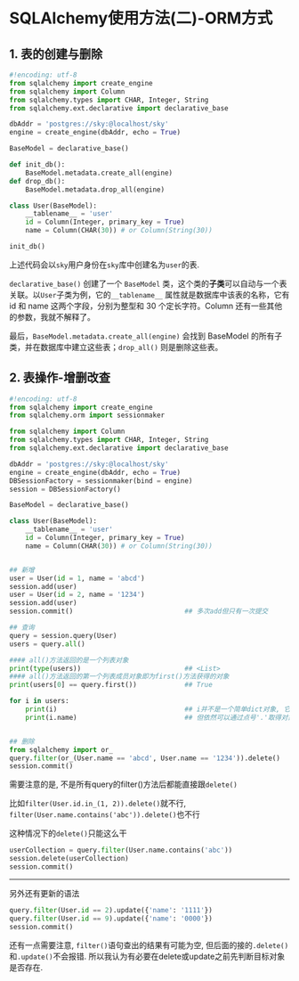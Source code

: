 # SQLAlchemy使用方法(二)-ORM方式

## 1. 表的创建与删除

```py
#!encoding: utf-8
from sqlalchemy import create_engine
from sqlalchemy import Column
from sqlalchemy.types import CHAR, Integer, String
from sqlalchemy.ext.declarative import declarative_base

dbAddr = 'postgres://sky:@localhost/sky'
engine = create_engine(dbAddr, echo = True)

BaseModel = declarative_base()

def init_db():
    BaseModel.metadata.create_all(engine)
def drop_db():
    BaseModel.metadata.drop_all(engine)

class User(BaseModel):
    __tablename__ = 'user'
    id = Column(Integer, primary_key = True)
    name = Column(CHAR(30)) # or Column(String(30))

init_db()
```

上述代码会以`sky`用户身份在`sky`库中创建名为`user`的表.

`declarative_base()` 创建了一个 `BaseModel` 类，这个类的**子类**可以自动与一个表关联。以`User`子类为例，它的`__tablename__` 属性就是数据库中该表的名称，它有 id 和 name 这两个字段，分别为整型和 30 个定长字符。Column 还有一些其他的参数，我就不解释了。

最后，`BaseModel.metadata.create_all(engine)` 会找到 BaseModel 的所有子类，并在数据库中建立这些表；`drop_all()` 则是删除这些表。

## 2. 表操作-增删改查

```py
#!encoding: utf-8
from sqlalchemy import create_engine
from sqlalchemy.orm import sessionmaker

from sqlalchemy import Column
from sqlalchemy.types import CHAR, Integer, String
from sqlalchemy.ext.declarative import declarative_base

dbAddr = 'postgres://sky:@localhost/sky'
engine = create_engine(dbAddr, echo = True)
DBSessionFactory = sessionmaker(bind = engine)
session = DBSessionFactory()

BaseModel = declarative_base()

class User(BaseModel):
    __tablename__ = 'user'
    id = Column(Integer, primary_key = True)
    name = Column(CHAR(30)) # or Column(String(30))


## 新增
user = User(id = 1, name = 'abcd')
session.add(user)
user = User(id = 2, name = '1234')
session.add(user)
session.commit()                            ## 多次add但只有一次提交

## 查询
query = session.query(User)
users = query.all()

#### all()方法返回的是一个列表对象
print(type(users))                          ## <List>
#### all()方法返回的第一个列表成员对象即为first()方法获得的对象
print(users[0] == query.first())            ## True

for i in users:
    print(i)                                ## i并不是一个简单dict对象, 它应该是一个类的实例
    print(i.name)                           ## 但依然可以通过点号'.'取得对象属性


## 删除
from sqlalchemy import or_
query.filter(or_(User.name == 'abcd', User.name == '1234')).delete()
session.commit()
```


需要注意的是, 不是所有query的filter()方法后都能直接跟`delete()`

比如`filter(User.id.in_(1, 2)).delete()`就不行, `filter(User.name.contains('abc')).delete()`也不行

这种情况下的`delete()`只能这么干

```py
userCollection = query.filter(User.name.contains('abc'))
session.delete(userCollection)
session.commit()
```

------

另外还有更新的语法

```py
query.filter(User.id == 2).update({'name': '1111'})
query.filter(User.id == 9).update({'name': '0000'})
session.commit()
```

还有一点需要注意, `filter()`语句查出的结果有可能为空, 但后面的接的`.delete()`和`.update()`不会报错. 所以我认为有必要在delete或update之前先判断目标对象是否存在.